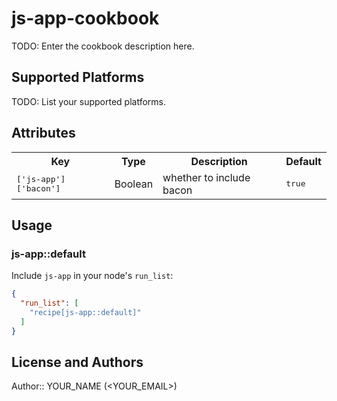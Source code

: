 # js-app-cookbook

TODO: Enter the cookbook description here.

## Supported Platforms

TODO: List your supported platforms.

## Attributes

<table>
  <tr>
    <th>Key</th>
    <th>Type</th>
    <th>Description</th>
    <th>Default</th>
  </tr>
  <tr>
    <td><tt>['js-app']['bacon']</tt></td>
    <td>Boolean</td>
    <td>whether to include bacon</td>
    <td><tt>true</tt></td>
  </tr>
</table>

## Usage

### js-app::default

Include `js-app` in your node's `run_list`:

```json
{
  "run_list": [
    "recipe[js-app::default]"
  ]
}
```

## License and Authors

Author:: YOUR_NAME (<YOUR_EMAIL>)

